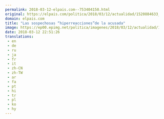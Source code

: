 ```yaml
---
permalink: 2018-03-12-elpais.com--753404150.html
original: https://elpais.com/politica/2018/03/12/actualidad/1520884633_483570.html#?ref=rss&format=simple&link=link
domain: elpais.com
title: "Las sospechosas “hiperreacciones”de la acusada"
image: https://ep00.epimg.net/politica/imagenes/2018/03/12/actualidad/1520848891_060067_1520854157_rrss_normal.jpg
date: 2018-03-12 22:51:26
translations: 
 - en
 - de
 - ru
 - ja
 - fr
 - it
 - zh-CN
 - zh-TW
 - ar
 - fa
 - pt
 - hi
 - tr
 - pl
 - ko
 - hy
---
```


